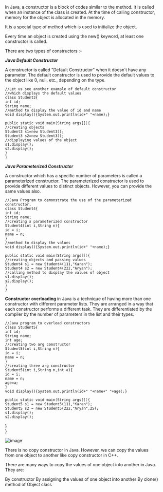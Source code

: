 In Java, a constructor is a block of codes similar to the method. It is called when an instance of the class is created. 
At the time of calling constructor, memory for the object is allocated in the memory.

It is a special type of method which is used to initialize the object.

Every time an object is created using the new() keyword, at least one constructor is called.

There are two types of constructors :-

***Java Default Constructor***

A constructor is called "Default Constructor" when it doesn't have any parameter.
The default constructor is used to provide the default values to the object like 0, null, etc., depending on the type.

    //Let us see another example of default constructor  
    //which displays the default values  
    class Student3{  
    int id;  
    String name;  
    //method to display the value of id and name  
    void display(){System.out.println(id+" "+name);}  
  
    public static void main(String args[]){  
    //creating objects  
    Student3 s1=new Student3();  
    Student3 s2=new Student3();  
    //displaying values of the object  
    s1.display();  
    s2.display();  
    }  
    }
    
***Java Parameterized Constructor***

A constructor which has a specific number of parameters is called a parameterized constructor.
The parameterized constructor is used to provide different values to distinct objects. However, you can provide the same values also.

    //Java Program to demonstrate the use of the parameterized constructor.  
    class Student4{  
    int id;  
    String name;  
    //creating a parameterized constructor  
    Student4(int i,String n){  
    id = i;  
    name = n;  
    }  
    //method to display the values  
    void display(){System.out.println(id+" "+name);}  
   
    public static void main(String args[]){  
    //creating objects and passing values  
    Student4 s1 = new Student4(111,"Karan");  
    Student4 s2 = new Student4(222,"Aryan");  
    //calling method to display the values of object  
    s1.display();  
    s2.display();  
    }  
    }  

**Constructor overloading** in Java is a technique of having more than one constructor with different parameter lists. 
They are arranged in a way that each constructor performs a different task. They are differentiated by the compiler by 
the number of parameters in the list and their types.

    //Java program to overload constructors  
    class Student5{  
    int id;  
    String name;  
    int age;  
    //creating two arg constructor  
    Student5(int i,String n){  
    id = i;  
    name = n;  
    }  
    //creating three arg constructor  
    Student5(int i,String n,int a){  
    id = i;  
    name = n;  
    age=a;  
    }  
    void display(){System.out.println(id+" "+name+" "+age);}  
   
    public static void main(String args[]){  
    Student5 s1 = new Student5(111,"Karan");  
    Student5 s2 = new Student5(222,"Aryan",25);  
    s1.display();  
    s2.display();  
   }  
}  

![image](https://user-images.githubusercontent.com/45221397/142139963-d21b4fc6-910e-46ba-8147-c075f219eae8.png)


There is no copy constructor in Java. However, we can copy the values from one object to another like copy constructor in C++.

There are many ways to copy the values of one object into another in Java. They are:

By constructor
By assigning the values of one object into another
By clone() method of Object class
